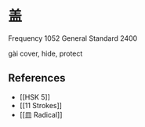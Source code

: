 # 盖
Frequency 1052
General Standard 2400

gài
cover, hide, protect

## References
- [[HSK 5]]
- [[11 Strokes]]
- [[皿 Radical]]